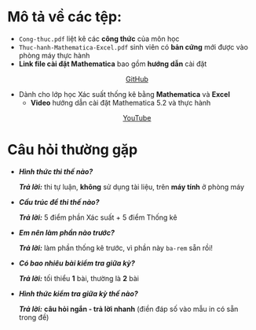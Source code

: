 # Mô tả về các tệp:
* `Cong-thuc.pdf` liệt kê các <b>công thức</b> của môn học
* `Thuc-hanh-Mathematica-Excel.pdf` sinh viên có <b>bản cứng</b> mới được vào phòng máy thực hành
* <b>Link file cài đặt Mathematica</b> bao gồm <b>hướng dẫn</b> cài đặt
     <p align="center">
          <a href="https://github.com/ThinhND-HUCE/Mathematica">
          GitHub
          </a>
     </p>
* Dành cho lớp học Xác suất thống kê bằng <b>Mathematica</b> và <b>Excel</b>
     + <b>Video</b> hướng dẫn cài đặt Mathematica 5.2 và thực hành
     <p align="center">
          <a href="https://www.youtube.com/watch?v=-f7oyw9mgak&list=PLgFze5QynAFNR3aFNlxb_P4UZiveYddN9&ab_channel=Th%E1%BB%8BnhN.%C4%90.">
          YouTube
          </a>
     </p>

# Câu hỏi thường gặp
* <b><i>Hình thức thi thế nào?</i></b>

     <b><i>Trả lời:</i></b> thi tự luận, <b>không</b> sử dụng tài liệu, trên <b>máy tính</b> ở phòng máy
     
* <b><i>Cấu trúc đề thi thế nào?</i></b>

     <b><i>Trả lời:</i></b> 5 điểm phần Xác suất + 5 điểm Thống kê
* <b><i>Em nên làm phần nào trước?</i></b>

     <b><i>Trả lời:</i></b> làm phần thống kê trước, vì phần này `ba-rem` sẵn rồi!

* <b><i>Có bao nhiêu bài kiểm tra giữa kỳ?</i></b>

     <b><i>Trả lời:</i></b> tối thiểu <b>1</b> bài, thường là <b>2</b> bài

* <b><i>Hình thức kiểm tra giữa kỳ thế nào?</i></b>

     <b><i>Trả lời:</i></b> <b>câu hỏi ngắn - trả lời nhanh</b> (điền đáp số vào mẫu in có sẵn trong đề)


      
